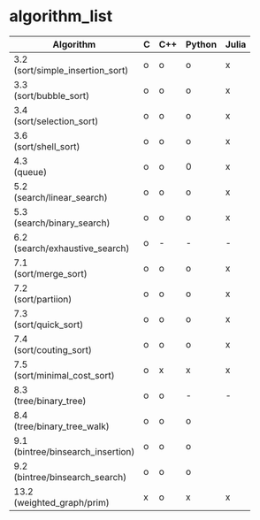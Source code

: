 # algorithm_list

| Algorithm                            | C | C++ | Python | Julia |
| ---------                            | - | --- | ------ | ----- |
| 3.2<br>(sort/simple_insertion_sort)  | o | o   | o      | x     |
| 3.3<br>(sort/bubble_sort)            | o | o   | o      | x     |
| 3.4<br>(sort/selection_sort)         | o | o   | o      | x     |
| 3.6<br>(sort/shell_sort)             | o | o   | o      | x     |
| 4.3<br>(queue)                       | o | o   | 0      | x     |
| 5.2<br>(search/linear_search)        | o | o   | o      | x     |
| 5.3<br>(search/binary_search)        | o | o   | o      | x     |
| 6.2<br>(search/exhaustive_search)    | o | -   | -      | -     |
| 7.1<br>(sort/merge_sort)             | o | o   | o      | x     |
| 7.2<br>(sort/partiion)               | o | o   | o      | x     |
| 7.3<br>(sort/quick_sort)             | o | o   | o      | x     |
| 7.4<br>(sort/couting_sort)           | o | o   | o      | x     |
| 7.5<br>(sort/minimal_cost_sort)      | o | x   | x      | x     |
| 8.3<br>(tree/binary_tree)            | o | o   | -      | -     |
| 8.4<br>(tree/binary_tree_walk)       | o | o   | o      |       |
| 9.1<br>(bintree/binsearch_insertion) | o | o   | o      |       |
| 9.2<br>(bintree/binsearch_search)    | o | o   | o      |       |
| 13.2<br>(weighted_graph/prim)        | x | o   | x      | x     |
